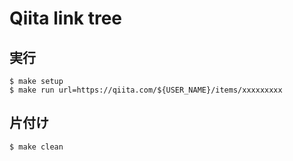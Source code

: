 # Qiita link tree

## 実行

```
$ make setup
$ make run url=https://qiita.com/${USER_NAME}/items/xxxxxxxxx
```

## 片付け

```
$ make clean
```

